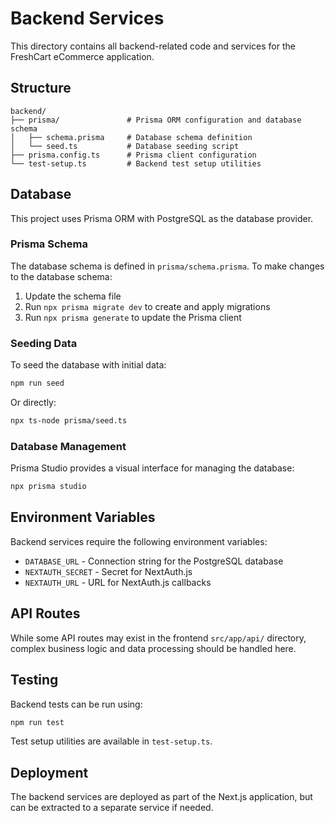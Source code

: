 # Backend Services

This directory contains all backend-related code and services for the FreshCart eCommerce application.

## Structure

```
backend/
├── prisma/               # Prisma ORM configuration and database schema
│   ├── schema.prisma     # Database schema definition
│   └── seed.ts           # Database seeding script
├── prisma.config.ts      # Prisma client configuration
└── test-setup.ts         # Backend test setup utilities
```

## Database

This project uses Prisma ORM with PostgreSQL as the database provider.

### Prisma Schema

The database schema is defined in `prisma/schema.prisma`. To make changes to the database schema:

1. Update the schema file
2. Run `npx prisma migrate dev` to create and apply migrations
3. Run `npx prisma generate` to update the Prisma client

### Seeding Data

To seed the database with initial data:

```bash
npm run seed
```

Or directly:

```bash
npx ts-node prisma/seed.ts
```

### Database Management

Prisma Studio provides a visual interface for managing the database:

```bash
npx prisma studio
```

## Environment Variables

Backend services require the following environment variables:

- `DATABASE_URL` - Connection string for the PostgreSQL database
- `NEXTAUTH_SECRET` - Secret for NextAuth.js
- `NEXTAUTH_URL` - URL for NextAuth.js callbacks

## API Routes

While some API routes may exist in the frontend `src/app/api/` directory, complex business logic and data processing should be handled here.

## Testing

Backend tests can be run using:

```bash
npm run test
```

Test setup utilities are available in `test-setup.ts`.

## Deployment

The backend services are deployed as part of the Next.js application, but can be extracted to a separate service if needed.